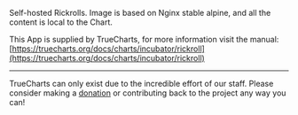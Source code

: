 Self-hosted Rickrolls. Image is based on Nginx stable alpine, and all the content is local to the Chart.

This App is supplied by TrueCharts, for more information visit the manual: [https://truecharts.org/docs/charts/incubator/rickroll](https://truecharts.org/docs/charts/incubator/rickroll)

---

TrueCharts can only exist due to the incredible effort of our staff.
Please consider making a [donation](https://truecharts.org/docs/about/sponsor) or contributing back to the project any way you can!
